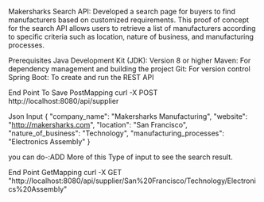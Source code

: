 Makersharks Search API:
Developed a search page for buyers to find manufacturers based on customized requirements. This proof of concept for the search API allows users to retrieve a list of manufacturers according to specific criteria such as location, nature of business, and manufacturing processes.

Prerequisites
Java Development Kit (JDK): Version 8 or higher
Maven: For dependency management and building the project
Git: For version control
Spring Boot: To create and run the REST API


End Point To Save 
PostMapping
curl -X POST http://localhost:8080/api/supplier 

Json Input
{
  "company_name": "Makersharks Manufacturing",
  "website": "http://makersharks.com",
  "location": "San Francisco",
  "nature_of_business": "Technology",
  "manufacturing_processes": "Electronics Assembly"
}

you can do-:ADD More of this Type of input to see the search result.


End Point
GetMapping
curl -X GET "http://localhost:8080/api/supplier/San%20Francisco/Technology/Electronics%20Assembly"





